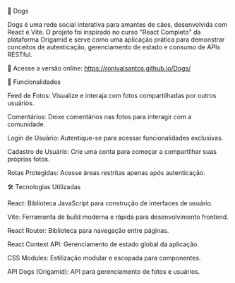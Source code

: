 🐶 Dogs

Dogs é uma rede social interativa para amantes de cães, desenvolvida com React e Vite. O projeto foi inspirado no curso "React Completo" da plataforma Origamid e serve como uma aplicação prática para demonstrar conceitos de autenticação, gerenciamento de estado e consumo de APIs RESTful.

🔗 Acesse a versão online: https://ronivalsantos.github.io/Dogs/

📸 Funcionalidades

Feed de Fotos: Visualize e interaja com fotos compartilhadas por outros usuários.

Comentários: Deixe comentários nas fotos para interagir com a comunidade.

Login de Usuário: Autentique-se para acessar funcionalidades exclusivas.

Cadastro de Usuário: Crie uma conta para começar a compartilhar suas próprias fotos.

Rotas Protegidas: Acesse áreas restritas apenas após autenticação.

🛠 Tecnologias Utilizadas

React: Biblioteca JavaScript para construção de interfaces de usuário.

Vite: Ferramenta de build moderna e rápida para desenvolvimento frontend.

React Router: Biblioteca para navegação entre páginas.

React Context API: Gerenciamento de estado global da aplicação.

CSS Modules: Estilização modular e escopada para componentes.

API Dogs (Origamid): API para gerenciamento de fotos e usuários.